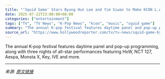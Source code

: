 ```yaml
---
title: "‘Squid Game’ Stars Byung Hun Lee and Yim Siwan to Make KCON L.A. 2025 Appearances"
date: 2025-07-22T23:00:00+08:00
categories: ["entertainment"]
tags: ["TV", "TV News", "K-Pop News", "kcon", "music", "squid game"]
summary: "The annual K-pop festival features daytime panel and pop-up programming, along with three nights of all-star performances featuring HxW, NCT 127, Aespa, Monsta X, Key, IVE and more."
source_url: "https://www.hollywoodreporter.com/tv/tv-news/squid-game-byung-hun-lee-yim-siwan-kcon-la-2025-appearance-1236326250/"
---
```


The annual K-pop festival features daytime panel and pop-up programming, along with three nights of all-star performances featuring HxW, NCT 127, Aespa, Monsta X, Key, IVE and more.

---

*来源: [原文链接](https://www.hollywoodreporter.com/tv/tv-news/squid-game-byung-hun-lee-yim-siwan-kcon-la-2025-appearance-1236326250/)*
